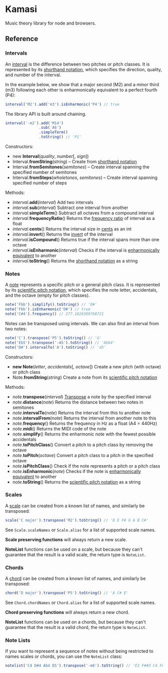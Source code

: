 # Kamasi

Music theory library for node and browsers.

## Reference

### Intervals

An [interval](https://en.wikipedia.org/wiki/Interval_%28music%29) is the difference between two pitches or pitch classes. It is represented by its [shorthand notation](https://en.wikipedia.org/wiki/Interval_%28music%29#Shorthand_notation), which specifies the direction, quality, and number of the interval.

In the example below, we show that a major second (M2) and a minor third (m3) following each other is enharmonically equivalent to a perfect fourth (P4):

```js
interval('M2').add('m3').isEnharmonic('P4') // true
```

The library API is built around chaining.

```js
interval('-m2').add('M14')
               .sub('A6')
               .simpleTerm()
               .toString() // 'P1'
```

Constructors:

 * new **Interval**(_quality_, _number_[, _sign_])
 * Interval.**fromString**(_string_) – Create from [shorthand notation](https://en.wikipedia.org/wiki/Interval_%28music%29#Shorthand_notation)
 * Interval.**fromSemitones**(_semitones_) – Create interval spanning the specified number of semitones
 * Interval.**fromSteps**(_wholetones_, _semitones_) – Create interval spanning specified number of steps

Methods:

 * _interval_.**add**(_interval_) Add two intervals
 * _interval_.**sub**(_interval_) Subtract one interval from another
 * _interval_.**simpleTerm**() Subtract all octaves from a compound interval
 * _interval_.**frequencyRatio**() Returns the [frequency ratio](https://en.wikipedia.org/wiki/Interval_%28music%29#Frequency_ratios) of interval as a float
 * _interval_.**cents**() Returns the interval size in [cents](https://en.wikipedia.org/wiki/Interval_%28music%29#Cents) as an int
 * _interval_.**invert**() Returns the [invert](https://en.wikipedia.org/wiki/Interval_%28music%29#Inversion) of the interval
 * _interval_.**isCompound**() Returns true if the interval spans more than one octave
 * _interval_.**isEnharmonic**(_interval_) Checks if the interval is [enharmonically equivalent](https://en.wikipedia.org/wiki/Interval_%28music%29#Enharmonic_intervals) to another
 * _interval_.**toString**() Returns the [shorthand notation](https://en.wikipedia.org/wiki/Interval_%28music%29#Shorthand_notation) as a string

### Notes

A [note](https://en.wikipedia.org/wiki/Musical_note) represents a specific pitch or a general pitch class. It is represented by its [scientific pitch notation](https://en.wikipedia.org/wiki/Scientific_pitch_notation), which specifies the note letter, accidentals, and the octave (empty for pitch classes).

```js
note('Fbb').simplify().toString() // 'D#'
note('Fbb').isEnharmonic('D#') // true
note('C#4').frequency() // 277.1826309768721
```

Notes can be transposed using intervals. We can also find an interval from two notes:

```js
note('C').transpose('P5').toString() // 'G'
note('Eb5').transpose('-A5').toString() // 'Abb4'
note('D#').intervalTo('A').toString() // 'd5'
```

Constructors:

 * **new Note**(_letter_, _accidentals_[, _octave_]) Create a new pitch (with octave) or pitch class
 * Note.**fromString**(_string_) Create a note from its [scientific pitch notation](https://en.wikipedia.org/wiki/Scientific_pitch_notation)

Methods:

 * _note_.**transpose**(_interval_) [Transpose](https://en.wikipedia.org/wiki/Transposition_%28music%29) a note by the specified interval
 * _note_.**distance**(_note_) Returns the distance between two notes in semitones
 * _note_.**intervalTo**(_note_) Returns the interval from this to another note
 * _note_.**intervalFrom**(_note_) Returns the interval from another note to this
 * _note_.**frequency**() Returns the frequency in Hz as a float (A4 = 440Hz)
 * _note_.**midi**() Returns the MIDI code of the note
 * _note_.**simplify**() Returns the enharmonic note with the fewest possible accidentals
 * _note_.**toPitchClass**() Convert a pitch to a pitch class by removing the octave
 * _note_.**toPitch**(_octave_) Convert a pitch class to a pitch in the specified octave
 * _note_.**isPitchClass**() Check if the note represents a pitch or a pitch class
 * _note_.**isEnharmonic**(_note_) Checks if the note is [enharmonically equivalent](https://en.wikipedia.org/wiki/Enharmonic) to another
 * _note_.**toString**() Returns the [scientific pitch notation](https://en.wikipedia.org/wiki/Scientific_pitch_notation) as a string

### Scales

A [scale](https://en.wikipedia.org/wiki/Scale_%28music%29) can be created from a known list of names, and similarly be transposed:

```js
scale('C major').transpose('M2').toString() // 'D E F# G A B C#'
```

See `Scale.scaleNames` or `Scale.alias` for a list of supported scale names.

**Scale preserving functions** will always return a new scale.

**NoteList** functions can be used on a scale, but because they can't guarantee that the result is a valid scale, the return type is `NoteList`.

### Chords

A [chord](https://en.wikipedia.org/wiki/Chord_%28music%29) can be created from a known list of names, and similarly be transposed:

```js
chord('D major').transpose('P5').toString() // 'A C# E'
```

See `Chord.chordNames` or `Chord.alias` for a list of supported scale names.

**Chord preserving functions** will always return a new chord.

**NoteList** functions can be used on a chords, but because they can't guarantee that the result is a valid chord, the return type is `NoteList`.

### Note Lists

If you want to represent a sequence of notes without being restricted to names scales or chords, you can use the `NoteList` class:

```js
notelist('C4 D#4 Ab4 D5').transpose('-m6').toString() // 'E3 F##3 C4 F#4'
```